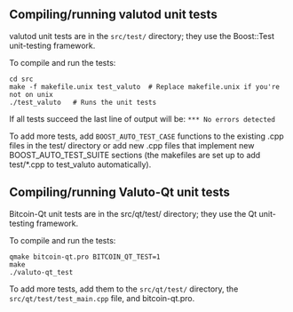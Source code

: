 Compiling/running valutod unit tests
------------------------------------

valutod unit tests are in the `src/test/` directory; they
use the Boost::Test unit-testing framework.

To compile and run the tests:

	cd src
	make -f makefile.unix test_valuto  # Replace makefile.unix if you're not on unix
	./test_valuto   # Runs the unit tests

If all tests succeed the last line of output will be:
`*** No errors detected`

To add more tests, add `BOOST_AUTO_TEST_CASE` functions to the existing
.cpp files in the test/ directory or add new .cpp files that
implement new BOOST_AUTO_TEST_SUITE sections (the makefiles are
set up to add test/*.cpp to test_valuto automatically).


Compiling/running Valuto-Qt unit tests
---------------------------------------

Bitcoin-Qt unit tests are in the src/qt/test/ directory; they
use the Qt unit-testing framework.

To compile and run the tests:

	qmake bitcoin-qt.pro BITCOIN_QT_TEST=1
	make
	./valuto-qt_test

To add more tests, add them to the `src/qt/test/` directory,
the `src/qt/test/test_main.cpp` file, and bitcoin-qt.pro.
